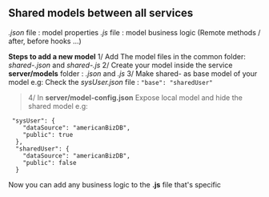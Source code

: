 ## Shared models between all services

_.json_ file : model properties
_.js_ file : model business logic (Remote methods / after, before hooks ...)


**Steps to add a new model**
1/ Add The model files in the common folder: _shared-<myNewModelName>.json_ and _shared-<myNewModelName>.js_
2/ Create your model inside the service **server/models** folder : _<myNewModelName>.json_ and _<myNewModelName>.js_
3/ Make shared-<myNewModelName> as base model of your model e.g: 
Check the _sysUser.json_ file :  `"base": "sharedUser"`
>4/ In **server/model-config.json** Expose local model and hide the shared model e.g:  
```
 "sysUser": {
    "dataSource": "americanBizDB",
    "public": true
  },
  "sharedUser": {
    "dataSource": "americanBizDB",
    "public": false
  }
```

Now you can add any business logic to the **.js** file that's specific 
